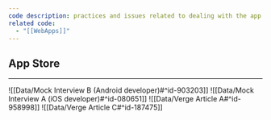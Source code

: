 ```yaml
---
code description: practices and issues related to dealing with the app store
related code:
  - "[[WebApps]]"
---
```


## App Store
---

![[Data/Mock Interview B (Android developer)#^id-903203]]
![[Data/Mock Interview A (iOS developer)#^id-080651]]
![[Data/Verge Article A#^id-958998]]
![[Data/Verge Article C#^id-187475]]
